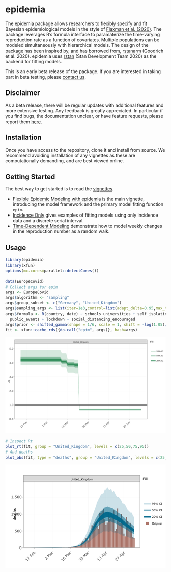 epidemia
================

The epidemia package allows researchers to flexibly specify and fit
Bayesian epidemiological models in the style of [Flaxman et
                                                 al. (2020)](https://www.nature.com/articles/s41586-020-2405-7). The
package leverages R’s formula interface to paramaterize the time-varying
reproduction rate as a function of covariates. Multiple populations can
be modeled simultaneously with hierarchical models. The design of the
package has been inspired by, and has borrowed from,
[rstanarm](https://mc-stan.org/rstanarm/) (Goodrich et al. 2020).
epidemia uses [rstan](https://mc-stan.org/rstan/) (Stan Development Team
                                                   2020) as the backend for fitting models.

This is an early beta release of the package. If you are interested in
taking part in beta testing, please [contact
                                     us](mailto:james.scott15@imperial.ac.uk).

## Disclaimer

As a beta release, there will be regular updates with additional
features and more extensive testing. Any feedback is greatly appreciated. In particular if you find bugs, the documentation unclear, or
have feature requests, please report them
[here](https://github.com/ImperialCollegeLondon/epidemia/issues).

## Installation

Once you have access to the repository, clone it and install from
source. We recommend avoiding installation of any vignettes as these are
computationally demanding, and are best viewed online.

## Getting Started

The best way to get started is to read the
[vignettes](articles/index.html).

- [Flexible Epidemic Modeling with
   epidemia](articles/introduction.html) is the main vignette,
introducing the model framework and the primary model fitting
function `epim`.
- [Incidence Only](articles/IncidenceOnly.html) gives examples of
fitting models using only incidence data and a discrete serial
interval.
- [Time-Dependent Modeling](articles/TimeDependentR.html) demonstrate
how to model weekly changes in the reproduction number as a random
walk.

## Usage

``` r
library(epidemia)
library(xfun)
options(mc.cores=parallel::detectCores())

data(EuropeCovid)
# Collect args for epim
args <- EuropeCovid
args$algorithm <- "sampling"
args$group_subset <- c("Germany", "United_Kingdom")
args$sampling_args <- list(iter=1e3,control=list(adapt_delta=0.95,max_treedepth=15),seed=12345)
args$formula <- R(country, date) ~ schools_universities + self_isolating_if_ill +
  public_events + lockdown + social_distancing_encouraged
args$prior <- shifted_gamma(shape = 1/6, scale = 1, shift = -log(1.05)/6)
fit <- xfun::cache_rds({do.call("epim", args)}, hash=args)
```

![](reference/figures/plot-1.png)

``` r
# Inspect Rt
plot_rt(fit, group = "United_Kingdom", levels = c(25,50,75,95))
# And deaths
plot_obs(fit, type = "deaths", group = "United_Kingdom", levels = c(25,50,75,95))
```

![](reference/figures/plot-2.png)